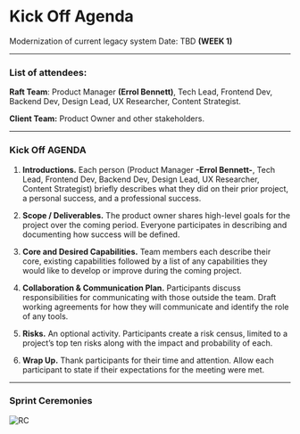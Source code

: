 # Kick Off Agenda 

Modernization of current legacy system 
Date: TBD 
**(WEEK 1)**
* * *
### List of attendees:
**Raft Team**: Product Manager **(Errol Bennett)**, Tech Lead, Frontend Dev, Backend Dev, Design Lead, UX Researcher, Content Strategist.

**Client Team:**   Product Owner and other stakeholders.

* * *
### Kick Off AGENDA
1.	**Introductions.** 
Each person (Product Manager **-Errol Bennett-**, Tech Lead, Frontend Dev, Backend Dev, Design Lead, UX Researcher, Content Strategist) briefly describes what they did on their prior project, a personal success, and a professional success.

2.	**Scope / Deliverables.**
The product owner shares high-level goals for the project over the coming period. Everyone participates in describing and documenting how success will be defined.

3.	**Core and Desired Capabilities.**
Team members each describe their core, existing capabilities followed by a list of any capabilities they would like to develop or improve during the coming project.

4.	**Collaboration & Communication Plan.**
Participants discuss responsibilities for communicating with those outside the team. Draft working agreements for how they will communicate and identify the role of any tools.

5.	**Risks.**
An optional activity.  Participants create a risk census, limited to a project’s top ten risks along with the impact and probability of each.

6.	**Wrap Up.**
Thank participants for their time and attention. Allow each participant to state if their expectations for the meeting were met.

* * *
### Sprint Ceremonies 

 ![RC](https://user-images.githubusercontent.com/75279462/100688206-cf670400-334f-11eb-9d67-ec2d3cc29ee8.jpg)

